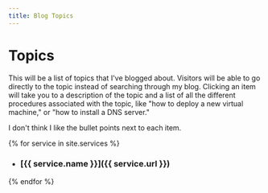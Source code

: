 ```yaml
---
title: Blog Topics
---
```

# Topics

This will be a list of topics that I've blogged about. Visitors will be able to go directly to the topic instead of searching through my blog. Clicking an item will take you to a description of the topic and a list of all the different procedures associated with the topic, like "how to deploy a new virtual machine," or "how to install a DNS server."

I don't think I like the bullet points next to each item.

{% for service in site.services %}
- ### [{{ service.name }}]({{ service.url }})
{% endfor %}
